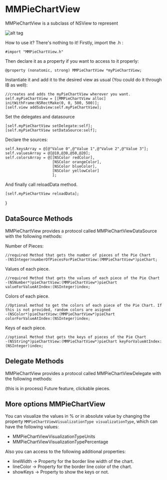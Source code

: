 MMPieChartView
============

MMPieChartView is a subclass of NSView to represent

![alt tag](https://raw.github.com/mdelamata/MMPieChartView/master/MMPieChart%20Demo/capture.png)


How to use it? There's nothing to it! Firstly, import the .h :

    #import "MMPieChartView.h"

Then declare it as a property if you want to access to it properly:

    @property (nonatomic, strong) MMPieChartView *myPieChartView;

Instantiate it and add it to the desired view as usual (You could do it through IB as well):

    //creates and adds the myPieChartView wherever you want.
    self.myPieChartView = [[MMPieChartView alloc] initWithFrame:NSRectMake(0, 0, 500, 500)];
    [self.view addSubview:self.myPieChartView];
    
Set the delegates and datasource

    [self.myPieChartView setDelegate:self];
    [self.myPieChartView setDataSource:self];

Declare the sources:

    self.keysArray = @[@"Value 0",@"Value 1",@"Value 2",@"Value 3"];
    self.valuesArray = @[@10,@30,@50,@20];
    self.colorsArray = @[[NSColor redColor],
                         [NSColor orangeColor],
                         [NSColor blueColor],
                         [NSColor yellowColor]
                         ];


And finally call reloadData method.

    [self.myPieChartView reloadData];
}
    
    
DataSource Methods
------------

MMPieChartView provides a protocol called MMPieChartViewDataSource with the following methods:

Number of Pieces:

    //required Method that gets the number of pieces of the Pie Chart
    -(NSInteger)numberOfPiecesForPieChartView:(MMPieChartView*)pieChart;

Values of each piece.

    //required Method that gets the values of each piece of the Pie Chart
    -(NSNumber*)pieChartView:(MMPieChartView*)pieChart valueForValueAtIndex:(NSInteger)index;

Colors of each piece.

    //Optional method to get the colors of each piece of the Pie Chart. If this is not provided, random colors are asigned
    -(NSColor*)pieChartView:(MMPieChartView*)pieChart colorForValueAtIndex:(NSInteger)index;

Keys of each piece.

    //optional Method that gets the keys of pieces of the Pie Chart
    -(NSString*)pieChartView:(MMPieChartView*)pieChart keyForValueAtIndex:(NSInteger)index;

    
   
Delegate Methods
------------

MMPieChartView provides a protocol called MMPieChartViewDelegate with the following methods:

(this is in process) Future feature, clickable  pieces.
   
   
   
More options MMPieChartView
------------

You can visualize the values in % or in absolute value by changing the property `MMPieChartViewVisualizationType visualizationType`, which can have the following values:

* MMPieChartViewVisualizationTypeUnits
* MMPieChartViewVisualizationTypePercentage


Also you can access to the following additional properties:

* lineWidth -> Property for the border line width of the chart.
* lineColor -> Property for the border line color of the chart.
* showKeys -> Property to show the keys or not.
 





    
